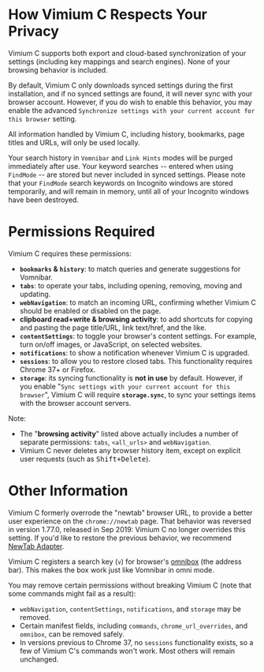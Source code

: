 How Vimium C Respects Your Privacy
==================================

Vimium C supports both export and cloud-based synchronization of your settings (including key mappings and search
engines). None of your browsing behavior is included.

By default, Vimium C only downloads synced settings during the first installation, and if no synced settings are found,
it will never sync with your browser account. However, if you do wish to enable this behavior, you may enable the
advanced `Synchronize settings with your current account for this browser` setting.

All information handled by Vimium C, including history, bookmarks, page titles and URLs, will only be used locally.

Your search history in `Vomnibar` and `Link Hints` modes will be purged immediately after use. Your keyword searches --
entered when using `FindMode` -- are stored but never included in synced settings. Please note that your `FindMode`
search keywords on Incognito windows are stored temporarily, and will remain in memory, until all of your Incognito
windows have been destroyed.


Permissions Required
====================

Vimium C requires these permissions:
* **`bookmarks` & `history`**: to match queries and generate suggestions for Vomnibar.
* **`tabs`**: to operate your tabs, including opening, removing, moving and updating.
* **`webNavigation`**: to match an incoming URL, confirming whether Vimium C should be enabled or disabled on the page.
* **clipboard read+write & browsing activity**: to add shortcuts for copying and pasting the page title/URL, link
  text/href, and the like.
* **`contentSettings`**: to toggle your browser's content settings. For example, turn on/off images, or JavaScript,
  on selected websites.
* **`notifications`**: to show a notification whenever Vimium C is upgraded.
* **`sessions`**: to allow you to restore closed tabs. This functionality requires Chrome 37+ or Firefox.
* **`storage`**: its syncing functionality is **not in use** by default. However, if you enable "`Sync settings with
  your current account for this browser`", Vimium C will require **`storage.sync`**, to sync your settings items with
  the browser account servers.

Note:
* The "**browsing activity**" listed above actually includes a number of separate permissions: `tabs`, `<all_urls>` and
  `webNavigation`.
* Vimium C never deletes any browser history item, except on explicit user requests (such as <kbd>Shift+Delete</kbd>).


Other Information
===================

Vimium C formerly overrode the "newtab" browser URL, to provide a better user experience on the `chrome://newtab` page.
That behavior was reversed in version 1.77.0, released in Sep 2019: Vimium C no longer overrides this setting. If you'd
like to restore the previous behavior, we recommend [NewTab
Adapter](https://github.com/gdh1995/vimium-c-helpers/tree/master/newtab#readme).

Vimium C registers a search key (`v`) for browser's [omnibox](https://developer.chrome.com/extensions/omnibox) (the
address bar). This makes the box work just like Vomnibar in omni mode.

You may remove certain permissions without breaking Vimium C (note that some commands might fail as a result):
* `webNavigation`, `contentSettings`, `notifications`, and `storage` may be removed.
* Certain manifest fields, including `commands`, `chrome_url_overrides`, and `omnibox`, can be removed safely.
* In versions previous to Chrome 37, no `sessions` functionality exists, so a few of Vimium C's commands won't work.
  Most others will remain unchanged.
